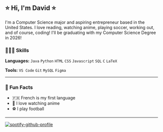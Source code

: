 ## ⭐️ Hi, I'm David ⭐

  I'm a Computer Science major and aspiring entrepreneur based in the United States. I love reading, watching anime, playing soccer, working out, and of course, coding! I'll be graduating with my Computer Science Degree in 2026!

### 👨🏾‍💻 Skills

**Languages:** `Java` `Python` `HTML` `CSS` `Javascript` `SQL` `C` `LaTeX`

**Tools:** `VS Code` `Git` `MySQL` `Figma`    

-----

### 💎 Fun Facts
- 🇫🇷 French is my first language
- 👺 I love watching anime 
- ⚽️ I play football

-----
[![spotify-github-profile](https://spotify-github-profile.vercel.app/api/view?uid=davidkab04&cover_image=true&theme=natemoo-re&show_offline=true&background_color=030303&interchange=false&bar_color=53b14f&bar_color_cover=false)](https://github.com/kittinan/spotify-github-profile)
